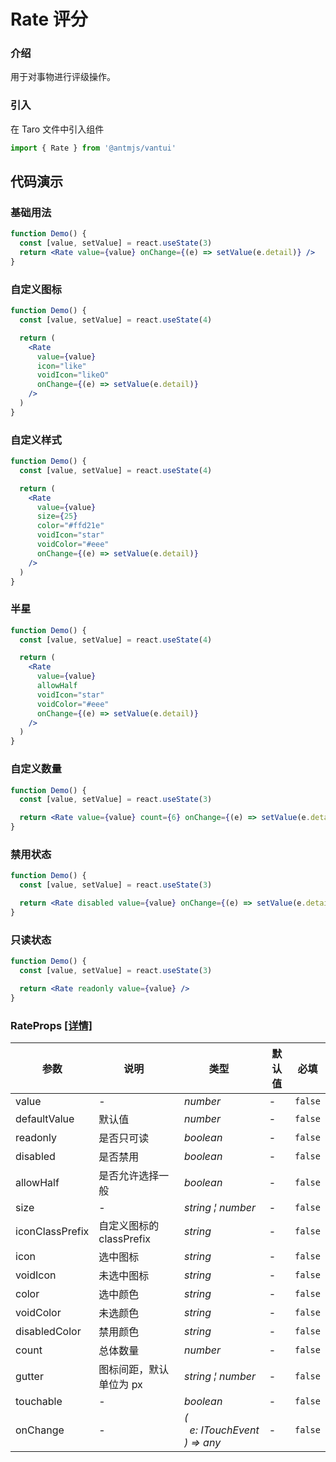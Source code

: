 # Rate 评分

### 介绍

用于对事物进行评级操作。

### 引入

在 Taro 文件中引入组件

```js
import { Rate } from '@antmjs/vantui'
```

## 代码演示

### 基础用法

```jsx
function Demo() {
  const [value, setValue] = react.useState(3)
  return <Rate value={value} onChange={(e) => setValue(e.detail)} />
}
```

### 自定义图标

```jsx
function Demo() {
  const [value, setValue] = react.useState(4)

  return (
    <Rate
      value={value}
      icon="like"
      voidIcon="likeO"
      onChange={(e) => setValue(e.detail)}
    />
  )
}
```

### 自定义样式

```jsx
function Demo() {
  const [value, setValue] = react.useState(4)

  return (
    <Rate
      value={value}
      size={25}
      color="#ffd21e"
      voidIcon="star"
      voidColor="#eee"
      onChange={(e) => setValue(e.detail)}
    />
  )
}
```

### 半星

```jsx
function Demo() {
  const [value, setValue] = react.useState(4)

  return (
    <Rate
      value={value}
      allowHalf
      voidIcon="star"
      voidColor="#eee"
      onChange={(e) => setValue(e.detail)}
    />
  )
}
```

### 自定义数量

```jsx
function Demo() {
  const [value, setValue] = react.useState(3)

  return <Rate value={value} count={6} onChange={(e) => setValue(e.detail)} />
}
```

### 禁用状态

```jsx
function Demo() {
  const [value, setValue] = react.useState(3)

  return <Rate disabled value={value} onChange={(e) => setValue(e.detail)} />
}
```

### 只读状态

```jsx
function Demo() {
  const [value, setValue] = react.useState(3)

  return <Rate readonly value={value} />
}
```

### RateProps [[详情]](https://github.com/AntmJS/vantui/tree/main/packages/vantui/types/rate.d.ts)

| 参数            | 说明                     | 类型                                                                                                    | 默认值 | 必填    |
| --------------- | ------------------------ | ------------------------------------------------------------------------------------------------------- | ------ | ------- |
| value           | -                        | _&nbsp;&nbsp;number<br/>_                                                                               | -      | `false` |
| defaultValue    | 默认值                   | _&nbsp;&nbsp;number<br/>_                                                                               | -      | `false` |
| readonly        | 是否只可读               | _&nbsp;&nbsp;boolean<br/>_                                                                              | -      | `false` |
| disabled        | 是否禁用                 | _&nbsp;&nbsp;boolean<br/>_                                                                              | -      | `false` |
| allowHalf       | 是否允许选择一般         | _&nbsp;&nbsp;boolean<br/>_                                                                              | -      | `false` |
| size            | -                        | _&nbsp;&nbsp;string&nbsp;&brvbar;&nbsp;number<br/>_                                                     | -      | `false` |
| iconClassPrefix | 自定义图标的 classPrefix | _&nbsp;&nbsp;string<br/>_                                                                               | -      | `false` |
| icon            | 选中图标                 | _&nbsp;&nbsp;string<br/>_                                                                               | -      | `false` |
| voidIcon        | 未选中图标               | _&nbsp;&nbsp;string<br/>_                                                                               | -      | `false` |
| color           | 选中颜色                 | _&nbsp;&nbsp;string<br/>_                                                                               | -      | `false` |
| voidColor       | 未选颜色                 | _&nbsp;&nbsp;string<br/>_                                                                               | -      | `false` |
| disabledColor   | 禁用颜色                 | _&nbsp;&nbsp;string<br/>_                                                                               | -      | `false` |
| count           | 总体数量                 | _&nbsp;&nbsp;number<br/>_                                                                               | -      | `false` |
| gutter          | 图标间距，默认单位为 px  | _&nbsp;&nbsp;string&nbsp;&brvbar;&nbsp;number<br/>_                                                     | -      | `false` |
| touchable       | -                        | _&nbsp;&nbsp;boolean<br/>_                                                                              | -      | `false` |
| onChange        | -                        | _&nbsp;&nbsp;(<br/>&nbsp;&nbsp;&nbsp;&nbsp;e:&nbsp;ITouchEvent<br/>&nbsp;&nbsp;)&nbsp;=>&nbsp;any<br/>_ | -      | `false` |
